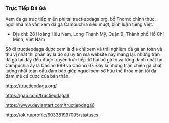 ### Trực Tiếp Đá Gà

Xem đá gà trực tiếp miễn phí tại tructiepdaga.org, bồ Thomo chính thức, ngồi nhà mà vẫn xem đá gà Campuchia siêu mượt, bình luận tiếng Việt.

- Địa chỉ: 28 Hoàng Hữu Nam, Long Thạnh Mỹ, Quận 9, Thành phố Hồ Chí Minh, Việt Nam

Sở dĩ tructiepdaga được xem là địa chỉ xem và trải nghiệm đá gà an toàn và thú vị nhất thị phần ấy là do sự uy tín mà website này mang lại. những trận đá gà tại đây đều được truyền trực tiếp từ hai bồ gà to và lừng danh nhất tại Campuchia ấy là Casino 999 và Casino 67. Đây là những trận chiến gà chất lượng nhất toàn cầu đảm bảo giúp người xem sở hữu thể thỏa mãn tối đa đam mê cá cược của bản thân.

https://tructiepdaga.org/

https://gab.com/tructiepdaga6

https://www.deviantart.com/tructiepdaga6

https://ok.ru/profile/603381997095/statuses
